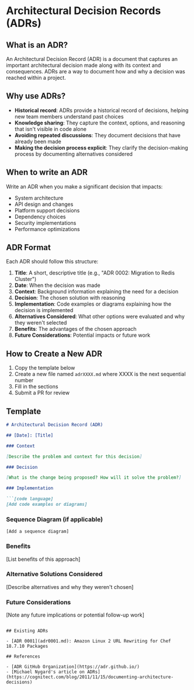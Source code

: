 # Architectural Decision Records (ADRs)

## What is an ADR?

An Architectural Decision Record (ADR) is a document that captures an important architectural decision made along with its context and consequences. ADRs are a way to document how and why a decision was reached within a project.

## Why use ADRs?

- **Historical record**: ADRs provide a historical record of decisions, helping new team members understand past choices
- **Knowledge sharing**: They capture the context, options, and reasoning that isn't visible in code alone
- **Avoiding repeated discussions**: They document decisions that have already been made
- **Making the decision process explicit**: They clarify the decision-making process by documenting alternatives considered

## When to write an ADR

Write an ADR when you make a significant decision that impacts:
- System architecture
- API design and changes
- Platform support decisions
- Dependency choices
- Security implementations
- Performance optimizations

## ADR Format

Each ADR should follow this structure:

1. **Title**: A short, descriptive title (e.g., "ADR 0002: Migration to Redis Cluster")
2. **Date**: When the decision was made
3. **Context**: Background information explaining the need for a decision
4. **Decision**: The chosen solution with reasoning
5. **Implementation**: Code examples or diagrams explaining how the decision is implemented
6. **Alternatives Considered**: What other options were evaluated and why they weren't selected
7. **Benefits**: The advantages of the chosen approach
8. **Future Considerations**: Potential impacts or future work

## How to Create a New ADR

1. Copy the template below
2. Create a new file named `adrXXXX.md` where XXXX is the next sequential number
3. Fill in the sections
4. Submit a PR for review

## Template

```markdown
# Architectural Decision Record (ADR)

## [Date]: [Title]

### Context

[Describe the problem and context for this decision]

### Decision

[What is the change being proposed? How will it solve the problem?]

### Implementation

```[code language]
[Add code examples or diagrams]
```

### Sequence Diagram (if applicable)

```mermaid
[Add a sequence diagram]
```

### Benefits

[List benefits of this approach]

### Alternative Solutions Considered

[Describe alternatives and why they weren't chosen]

### Future Considerations

[Note any future implications or potential follow-up work]
```

## Existing ADRs

- [ADR 0001](adr0001.md): Amazon Linux 2 URL Rewriting for Chef 18.7.10 Packages

## References

- [ADR GitHub Organization](https://adr.github.io/)
- [Michael Nygard's article on ADRs](https://cognitect.com/blog/2011/11/15/documenting-architecture-decisions)